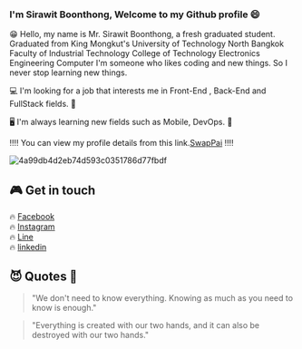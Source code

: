 
### I'm Sirawit Boonthong, Welcome to my Github profile 😄 ###

😁 Hello, my name is Mr. Sirawit Boonthong, a fresh graduated student. Graduated from King Mongkut's University of Technology North Bangkok Faculty of Industrial Technology College of Technology Electronics Engineering Computer  I'm someone who likes coding and new things. So I never stop learning new things. 

💻 I'm looking for a job that interests me in Front-End , Back-End and FullStack fields.  💩

🖥 I'm always learning new fields such as Mobile, DevOps.  👾

‼️‼️ You can view my profile details from this link.[SwapPai](https://sirawitpai.github.io/Profile-SirawitPai.github.io/?fbclid=IwAR0-IacZiD6BHbPLz_E6ZQAwIyo9081EHix99ADsjWEAPkD_vPcYQpn-1lc#) ‼️‼️<br>

![4a99db4d2eb74d593c0351786d77fbdf](https://user-images.githubusercontent.com/71228820/141669876-60d7afbd-c92d-4d1a-827e-31c2bcc866a5.gif)


## 🎮 Get in touch 
🔥 [Facebook](https://www.facebook.com/SirawitPai.S/)<br>
🔥 [Instagram](https://www.instagram.com/sirawit_pai/)<br>
🔥 [Line](https://timeline.line.me/user/_dXe3MazhyAyrKaYb8WUee4veK4rE5MQydci3LLc?utm_medium=windows&utm_source=desktop&utm_campaign=Profile)<br>
🔥 [linkedin](https://www.linkedin.com/in/sirawit-pai-13342b200/)<br>


## 😈  Quotes  👿
> "We don't need to know everything. Knowing as much as you need to know is enough." <br>

> "Everything is created with our two hands, and it can also be destroyed with our two hands."


<!--
**SirawitPai/SirawitPai** is a ✨ _special_ ✨ repository because its `README.md` (this file) appears on your GitHub profile.
-->
